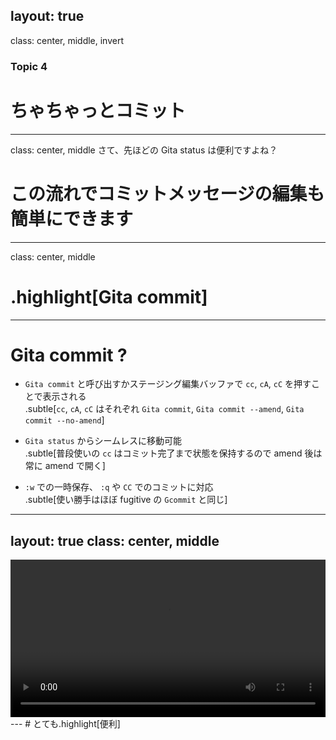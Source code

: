 layout: true
---
class: center, middle, invert
### Topic 4
# ちゃちゃっとコミット
---
class: center, middle
さて、先ほどの Gita status は便利ですよね？
# この流れでコミットメッセージの編集も簡単にできます
---
class: center, middle
# .highlight[Gita commit]
---
# Gita commit ?

- `Gita commit` と呼び出すかステージング編集バッファで `cc`, `cA`, `cC` を押すことで表示される<br>
  .subtle[`cc`, `cA`, `cC` はそれぞれ `Gita commit`, `Gita commit --amend`, `Gita commit --no-amend`]

- `Gita status` からシームレスに移動可能<br>
  .subtle[普段使いの `cc` はコミット完了まで状態を保持するので amend 後は常に amend で開く]

- `:w` での一時保存、 `:q` や `CC` でのコミットに対応<br>
  .subtle[使い勝手はほぼ fugitive の `Gcommit` と同じ]
---
layout: true
class: center, middle
---
<video controls style="width: 100%">
  <source src="img/gita_commit.webm">
</video>
---
# とても.highlight[便利]
